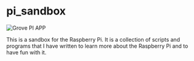 # pi_sandbox
![Grove PI APP](https://github.com/MK-465/pi_sandbox/actions/workflows/main.yml/badge.svg)

This is a sandbox for the Raspberry Pi. It is a collection of scripts and programs that I have written to learn more about the Raspberry Pi and to have fun with it.